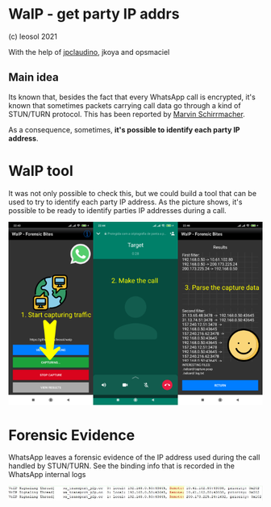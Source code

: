 # WaIP - get party IP addrs
(c) leosol 2021

With the help of [jpclaudino](https://github.com/jpclaudino), jkoya and opsmaciel


## Main idea
Its known that, besides the fact that every WhatsApp call is encrypted, it's known that sometimes packets carrying call data go through a kind of STUN/TURN protocol.
This has been reported by [Marvin Schirrmacher](https://medium.com/@schirrmacher/analyzing-whatsapp-calls-176a9e776213).

As a consequence, sometimes, **it's possible to identify each party IP address**. 

# WaIP tool
It was not only possible to check this, but we could build a tool that can be used to try to identify each party IP address.
As the picture shows, it's possible to be ready to identify parties IP addresses during a call.

![Summary](pics/summary.png)

# Forensic Evidence
WhatsApp leaves a forensic evidence of the IP address used during the call handled by STUN/TURN.
See the binding info that is recorded in the WhatsApp internal logs

![Forensic Evidence](pics/whatsapp-log.JPG)

